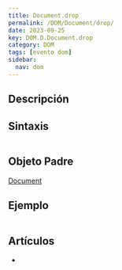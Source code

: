 ```yaml
---
title: Document.drop
permalink: /DOM/Document/drop/
date: 2023-09-25
key: DOM.D.Document.drop
category: DOM
tags: [evento dom]
sidebar:
  nav: dom
---
```


## Descripción


## Sintaxis


```javascript

```


## Objeto Padre


[Document](https://www.w3api.com/DOM/Document/)


## Ejemplo


```javascript

```


## Artículos

- 
